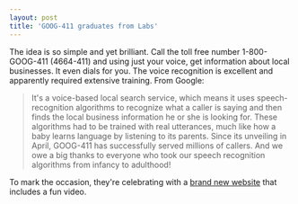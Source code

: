 ```yaml
---
layout: post  
title: 'GOOG-411 graduates from Labs'
---
```

The idea is so simple and yet brilliant. Call the toll free number 1-800-GOOG-411 (4664-411) and using just your voice, get information about local businesses. It even dials for you. The voice recognition is excellent and apparently required extensive training. From Google:

> It's a voice-based local search service, which means it uses speech-recognition algorithms to recognize what a caller is saying and then finds the local business information he or she is looking for. These algorithms had to be trained with real utterances, much like how a baby learns language by listening to its parents. Since its unveiling in April, GOOG-411 has successfully served millions of callers. And we owe a big thanks to everyone who took our speech recognition algorithms from infancy to adulthood!

To mark the occasion, they're celebrating with a [brand new website](http://www.google.com/goog411/index.html) that includes a fun video.
